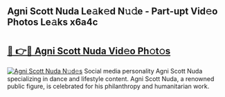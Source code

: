 ## Agni Scott Nuda Le𝚊k𝚎d N𝚞𝚍e - Part-upt Vid𝚎o Photos Le𝚊ks x6a4c

# <h2><a href="http://fbeyksl.evod.top/?m=Agni+Scott+Nuda">🔗 👉🔴 Agni Scott Nuda Vid𝚎o Ph𝚘t𝚘s</a></h2>

[![Agni Scott Nuda N𝚞d𝚎s](https://i.imgur.com/8V9OHl7.gif)](http://fbeyksl.evod.top/?m=Agni+Scott+Nuda)
Social media personality Agni Scott Nuda specializing in dance and lifestyle content. Agni Scott Nuda, a renowned public figure, is celebrated for his philanthropy and humanitarian work. 
